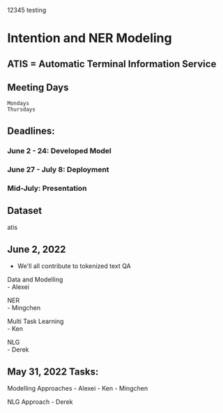 12345
testing

# Intention and NER Modeling

## ATIS = Automatic Terminal Information Service

## Meeting Days
	Mondays 
	Thursdays

## Deadlines:
### June 2 - 24: Developed Model

### June 27 - July 8: Deployment

### Mid-July: Presentation


## Dataset
atis 

## June 2, 2022
- We'll all contribute to tokenized text QA

Data and Modelling <br>
	- Alexei

NER  <br>
	-  Mingchen

Multi Task Learning  <br>
	- Ken

NLG <br>
	- Derek

## May 31, 2022 Tasks:
Modelling Approaches
	- Alexei
	- Ken
	- Mingchen

NLG Approach
	- Derek
